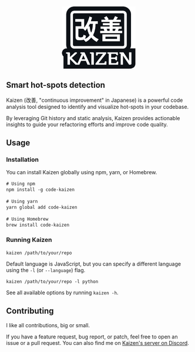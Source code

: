 <p align="center">
<img src="https://github.com/asafkorem/Kaizen/blob/master/logo.png" alt="Kaizen logo" width="200"/>
</p>

## Smart hot-spots detection

Kaizen (改善, "continuous improvement" in Japanese) is a powerful code analysis tool designed to identify and visualize hot-spots in your codebase.

By leveraging Git history and static analysis, Kaizen provides actionable insights to guide your refactoring efforts and improve code quality.

## Usage

### Installation

You can install Kaizen globally using npm, yarn, or Homebrew.

```shell
# Using npm 
npm install -g code-kaizen

# Using yarn
yarn global add code-kaizen

# Using Homebrew
brew install code-kaizen
```

### Running Kaizen

```shell
kaizen /path/to/your/repo
```

Default language is JavaScript, but you can specify a different language using the `-l` (or `--language`) flag.
```shell
kaizen /path/to/your/repo -l python
```

See all available options by running `kaizen -h`.

## Contributing

I like all contributions, big or small. 

If you have a feature request, bug report, or patch, feel free to open an issue or a pull request.
You can also find me on [Kaizen's server on Discord](https://discord.gg/EWfmnnfb5T).
